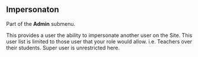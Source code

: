 ## Impersonaton

Part of the __Admin__ submenu.

This provides a user the ability to impersonate another user on the Site.  This user list is limited to those user that your role would allow. i.e. Teachers over their students.  Super user is unrestricted here.

